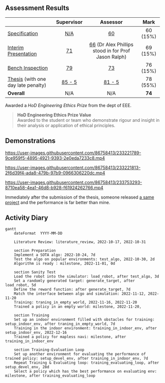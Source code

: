 ## Assessment Results

| | Supervisor | Assessor | Mark |
| :- | :-: | :-: | :-: |
| [Specification](feedbacks/specification-annotated.pdf) | [N/A](feedbacks/specification-supervisor.pdf) | [60](feedbacks/specification-assessor.pdf) | 60 (15%) |
| [Interim Presentation](slides/main.pdf) | [71](feedbacks/interim-presentation-supervisor.pdf) | [66](feedbacks/interim-presentation-assessor.pdf) (Dr Alex Phillips stood in for Prof Jason Ralph) | 69 (15%) |
| [Bench Inspection](poster/main.pdf) | [79](feedbacks/bench-inspection-supervisor.pdf) | [73](feedbacks/bench-inspection-assessor.pdf) | 76 (15%) |
| [Thesis](thesis/main.pdf) (with one day late penalty) | [85 - 5](feedbacks/thesis-supervisor.pdf) | [81 - 5](feedbacks/thesis-assessor.pdf) | 78 (55%) |
| **Overall** | N/A | N/A | **74** |

Awarded a *HoD Engineering Ethics Prize* from the dept of EEE.

> **HoD Engineering Ethics Prize Value** \
> Awarded to the student or team who demonstrate rigour and insight in their analysis or application of ethical principles.

## Demonstrations

https://user-images.githubusercontent.com/86758413/233221789-9ce959f5-4895-4921-9393-2e0eda7233c8.mp4

https://user-images.githubusercontent.com/86758413/233221813-2f6d39f4-ada8-479b-97b9-0966306220dc.mp4

https://user-images.githubusercontent.com/86758413/233753293-8710ea58-4ea1-46d8-b928-f61924262766.mp4

Immediately after the submission of the thesis, someone released [a same project](https://github.com/tomasvr/turtlebot3_drlnav) and the performance is far better than mine.

## Activity Diary

```mermaid
gantt
    dateFormat  YYYY-MM-DD

    Literature Review: literature_review, 2022-10-17, 2022-10-31

    section Preparation
    Implement a SOTA algo: 2022-10-24, 7d
    Test the algo on popular environments: test_algo, 2022-10-30, 2d
    Algorithm is ready : milestone, 2022-11-01, 0d

    section Sanity Test
    Load the robot into the simulator: load_robot, after test_algo, 3d
    Set a randomly generated target: generate_target, after load_robot, 5d
    Define the reward function: after generate_target, 7d
    Match the interface between algo and simulation: 2022-11-12, 2022-11-20
    Training: traning_in_empty_world, 2022-11-16, 2022-11-20
    Trained a policy in an empty world: milestone, 2022-11-20, 
    
    section Training
    Set up an indoor environment filled with obstacles for training: setup_indoor_env, after traning_in_empty_world, 7d
    Training in the indoor environment: training_in_indoor_env, after setup_indoor_env, 2022-12-16
    Trained a policy for mapless navi: milestone, after training_in_indoor_env

    section Training-Evaluation Loop
    Set up another environment for evaluating the performance of trained policy: setup_devel_env, after training_in_indoor_env, 7d
    Repeat Training & Evaluating loop: training_evaluating_loop, after setup_devel_env, 28d
    Select a policy which has the best performance on evaluating env: milestone, after training_evaluating_loop
```
